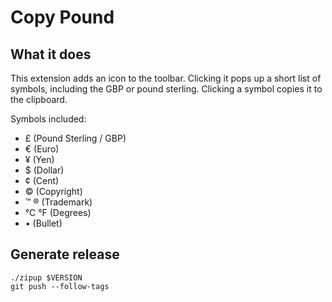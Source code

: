 # Copy Pound

## What it does ##

This extension adds an icon to the toolbar. Clicking it pops up a short list of
symbols, including the GBP or pound sterling. Clicking a symbol copies it to
the clipboard.

Symbols included:

- £ (Pound Sterling / GBP)
- € (Euro)
- ¥ (Yen)
- $ (Dollar)
- ¢ (Cent)
- © (Copyright)
- ™ ® (Trademark)
- °C °F (Degrees)
- • (Bullet)

## Generate release ##
```
./zipup $VERSION
git push --follow-tags
```
